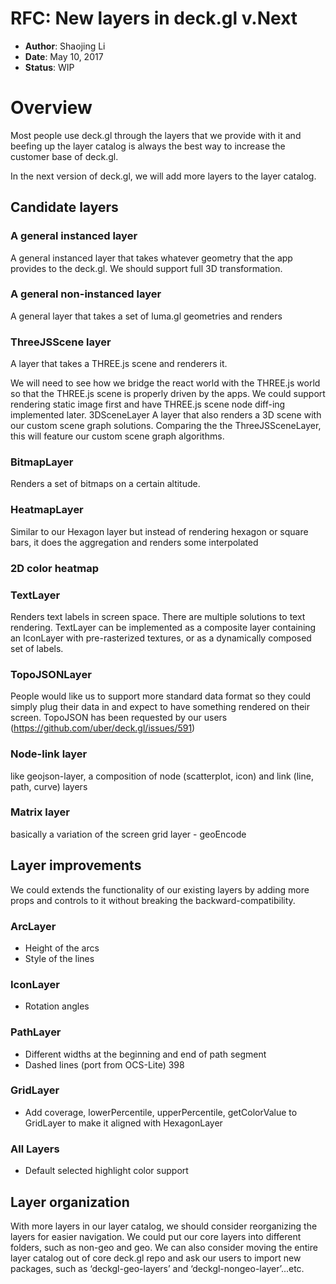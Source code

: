 # RFC: New layers in deck.gl v.Next

* **Author**: Shaojing Li
* **Date**: May 10, 2017
* **Status**: WIP


# Overview

Most people use deck.gl through the layers that we provide with it and beefing up the layer catalog is always the best way to increase the customer base of deck.gl.

In the next version of deck.gl, we will add more layers to the layer catalog.


## Candidate layers

### A general instanced layer

A general instanced layer that takes whatever geometry that the app provides to the deck.gl. We should support full 3D transformation.

### A general non-instanced layer

A general layer that takes a set of luma.gl geometries and renders


### ThreeJSScene layer

A layer that takes a THREE.js scene and renderers it.

We will need to see how we bridge the react world with the THREE.js world so that the THREE.js scene is properly driven by the apps. We could support rendering static image first and have THREE.js scene node diff-ing implemented later.
3DSceneLayer
A layer that also renders a 3D scene with our custom scene graph solutions. Comparing the the ThreeJSSceneLayer, this will feature our custom scene graph algorithms.


### BitmapLayer
Renders a set of bitmaps on a certain altitude.


### HeatmapLayer

Similar to our Hexagon layer but instead of rendering hexagon or square bars, it does the aggregation and renders some interpolated

### 2D color heatmap

### TextLayer

Renders text labels in screen space. There are multiple solutions to text rendering. TextLayer can be implemented as a composite layer containing an IconLayer with pre-rasterized textures, or as a dynamically composed set of labels.

### TopoJSONLayer

People would like us to support more standard data format so they could simply plug their data in and expect to have something rendered on their screen. TopoJSON has been requested by our users (https://github.com/uber/deck.gl/issues/591)

### Node-link layer

like geojson-layer, a composition of node (scatterplot, icon) and link (line, path, curve) layers

### Matrix layer
basically a variation of the screen grid layer - geoEncode


## Layer improvements

We could extends the functionality of our existing layers by adding more props and controls to it without breaking the backward-compatibility.

### ArcLayer

* Height of the arcs
* Style of the lines

### IconLayer

* Rotation angles

### PathLayer

* Different widths at the beginning and end of path segment
* Dashed lines (port from OCS-Lite) 398

### GridLayer
* Add coverage, lowerPercentile, upperPercentile, getColorValue to GridLayer to make it aligned with HexagonLayer

### All Layers

* Default selected highlight color support

## Layer organization

With more layers in our layer catalog, we should consider reorganizing the layers for easier navigation. We could put our core layers into different folders, such as non-geo and geo. We can also consider moving the entire layer catalog out of core deck.gl repo and ask our users to import new packages, such as ‘deckgl-geo-layers’ and ‘deckgl-nongeo-layer’...etc.
